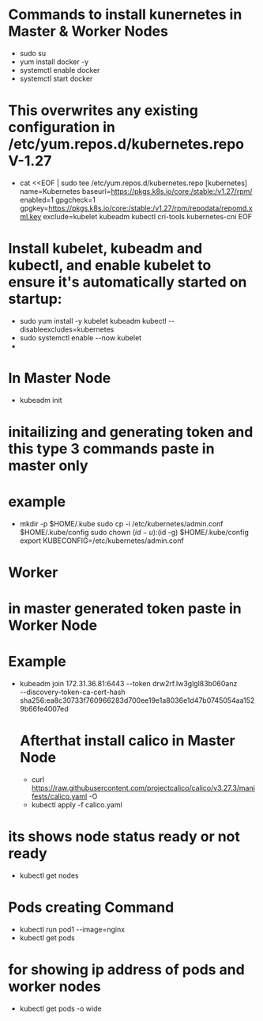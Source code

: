 # Commands to install kunernetes in Master & Worker Nodes
- sudo su
- yum install docker -y
- systemctl enable docker
- systemctl start docker
  
# This overwrites any existing configuration in /etc/yum.repos.d/kubernetes.repo V-1.27
- cat <<EOF | sudo tee /etc/yum.repos.d/kubernetes.repo
[kubernetes]
name=Kubernetes
baseurl=https://pkgs.k8s.io/core:/stable:/v1.27/rpm/
enabled=1
gpgcheck=1
gpgkey=https://pkgs.k8s.io/core:/stable:/v1.27/rpm/repodata/repomd.xml.key
exclude=kubelet kubeadm kubectl cri-tools kubernetes-cni
EOF

# Install kubelet, kubeadm and kubectl, and enable kubelet to ensure it's automatically started on startup:

- sudo yum install -y kubelet kubeadm kubectl --disableexcludes=kubernetes
- sudo systemctl enable --now kubelet
- 
# In Master Node
- kubeadm init

# initailizing and generating token and this type 3 commands paste in master only
# example 
- mkdir -p $HOME/.kube
  sudo cp -i /etc/kubernetes/admin.conf $HOME/.kube/config
  sudo chown $(id -u):$(id -g) $HOME/.kube/config
  export KUBECONFIG=/etc/kubernetes/admin.conf

# Worker 
  # in master generated token paste in Worker Node
  # Example
  - kubeadm join 172.31.36.81:6443 --token drw2rf.lw3glgl83b060anz \
        --discovery-token-ca-cert-hash sha256:ea8c30733f760966283d700ee19e1a8036e1d47b0745054aa1529b66fe4007ed

    # Afterthat install calico in Master Node
    - curl https://raw.githubusercontent.com/projectcalico/calico/v3.27.3/manifests/calico.yaml -O
    - kubectl apply -f calico.yaml
# its shows node status ready or not ready
- kubectl get nodes

# Pods creating Command
- kubectl run pod1 --image=nginx
- kubectl get pods

# for showing ip address of pods and worker nodes
- kubectl get pods -o wide
   
    
